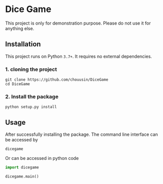 # Dice Game

This project is only for demonstration purpose. Please do not use it for anything else.

## Installation

This project runs on Python `3.7+`. It requires no external dependencies.

### 1. cloning the project

```
git clone https://github.com/chouusin/DiceGame
cd DiceGame
```

### 2. Install the package

```
python setup.py install
```

## Usage

After successfully installing the package. The command line interface can be accessed by

```
dicegame
```

Or can be accessed in python code

```python
import dicegame

dicegame.main()
```

